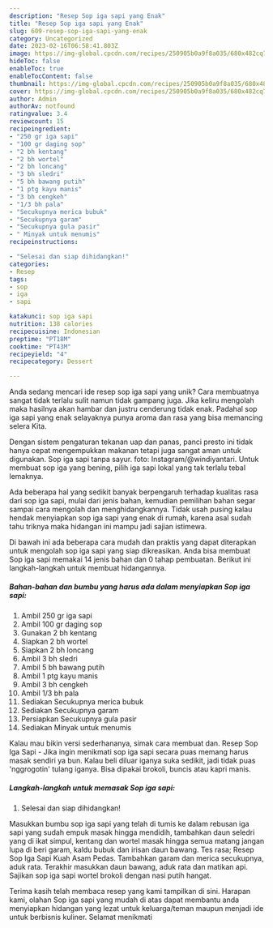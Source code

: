 ```yaml
---
description: "Resep Sop iga sapi yang Enak"
title: "Resep Sop iga sapi yang Enak"
slug: 609-resep-sop-iga-sapi-yang-enak
category: Uncategorized
date: 2023-02-16T06:58:41.803Z
image: https://img-global.cpcdn.com/recipes/250905b0a9f8a035/680x482cq70/sop-iga-sapi-foto-resep-utama.jpg
hideToc: false
enableToc: true
enableTocContent: false
thumbnail: https://img-global.cpcdn.com/recipes/250905b0a9f8a035/680x482cq70/sop-iga-sapi-foto-resep-utama.jpg
cover: https://img-global.cpcdn.com/recipes/250905b0a9f8a035/680x482cq70/sop-iga-sapi-foto-resep-utama.jpg
author: Admin
authorAv: notfound
ratingvalue: 3.4
reviewcount: 15
recipeingredient:
- "250 gr iga sapi"
- "100 gr daging sop"
- "2 bh kentang"
- "2 bh wortel"
- "2 bh loncang"
- "3 bh sledri"
- "5 bh bawang putih"
- "1 ptg kayu manis"
- "3 bh cengkeh"
- "1/3 bh pala"
- "Secukupnya merica bubuk"
- "Secukupnya garam"
- "Secukupnya gula pasir"
- " Minyak untuk menumis"
recipeinstructions:

- "Selesai dan siap dihidangkan!"
categories:
- Resep
tags:
- sop
- iga
- sapi

katakunci: sop iga sapi 
nutrition: 138 calories
recipecuisine: Indonesian
preptime: "PT18M"
cooktime: "PT43M"
recipeyield: "4"
recipecategory: Dessert

---
```





Anda sedang mencari ide resep sop iga sapi yang unik? Cara membuatnya sangat tidak terlalu sulit namun tidak gampang juga. Jika keliru mengolah maka hasilnya akan hambar dan justru cenderung tidak enak. Padahal sop iga sapi yang enak selayaknya punya aroma dan rasa yang bisa memancing selera Kita.





Dengan sistem pengaturan tekanan uap dan panas, panci presto ini tidak hanya cepat mengempukkan makanan tetapi juga sangat aman untuk digunakan. Sop iga sapi tanpa sayur. foto: Instagram/@windiyantari. Untuk membuat sop iga yang bening, pilih iga sapi lokal yang tak terlalu tebal lemaknya.

Ada beberapa hal yang sedikit banyak berpengaruh terhadap kualitas rasa dari sop iga sapi, mulai dari jenis bahan, kemudian pemilihan bahan segar sampai cara mengolah dan menghidangkannya. Tidak usah pusing kalau hendak menyiapkan sop iga sapi yang enak di rumah, karena asal sudah tahu triknya maka hidangan ini mampu jadi sajian istimewa.






Di bawah ini ada beberapa cara mudah dan praktis yang dapat diterapkan untuk mengolah sop iga sapi yang siap dikreasikan. Anda bisa membuat Sop iga sapi memakai 14 jenis bahan dan 0 tahap pembuatan. Berikut ini langkah-langkah untuk membuat hidangannya.

<!--inarticleads1-->

##### Bahan-bahan dan bumbu yang harus ada dalam menyiapkan Sop iga sapi:

1. Ambil 250 gr iga sapi
1. Ambil 100 gr daging sop
1. Gunakan 2 bh kentang
1. Siapkan 2 bh wortel
1. Siapkan 2 bh loncang
1. Ambil 3 bh sledri
1. Ambil 5 bh bawang putih
1. Ambil 1 ptg kayu manis
1. Ambil 3 bh cengkeh
1. Ambil 1/3 bh pala
1. Sediakan Secukupnya merica bubuk
1. Sediakan Secukupnya garam
1. Persiapkan Secukupnya gula pasir
1. Sediakan  Minyak untuk menumis


Kalau mau bikin versi sederhananya, simak cara membuat dan. Resep Sop Iga Sapi - Jika ingin menikmati sop iga sapi secara puas memang harus masak sendiri ya bun. Kalau beli diluar iganya suka sedikit, jadi tidak puas &#39;nggrogotin&#39; tulang iganya. Bisa dipakai brokoli, buncis atau kapri manis. 

<!--inarticleads2-->

##### Langkah-langkah untuk memasak Sop iga sapi:


1. Selesai dan siap dihidangkan!

Masukkan bumbu sop iga sapi yang telah di tumis ke dalam rebusan iga sapi yang sudah empuk masak hingga mendidih, tambahkan daun seledri yang di ikat simpul, kentang dan wortel masak hingga semua matang jangan lupa di beri garam, kaldu bubuk dan irisan daun bawang. Tes rasa; Resep Sop Iga Sapi Kuah Asam Pedas. Tambahkan garam dan merica secukupnya, aduk rata. Terakhir masukkan daun bawang, aduk rata dan matikan api. Sajikan sop iga sapi wortel brokoli dengan nasi putih hangat. 

Terima kasih telah membaca resep yang kami tampilkan di sini. Harapan kami, olahan Sop iga sapi yang mudah di atas dapat membantu anda menyiapkan hidangan yang lezat untuk keluarga/teman maupun menjadi ide untuk berbisnis kuliner. Selamat menikmati
